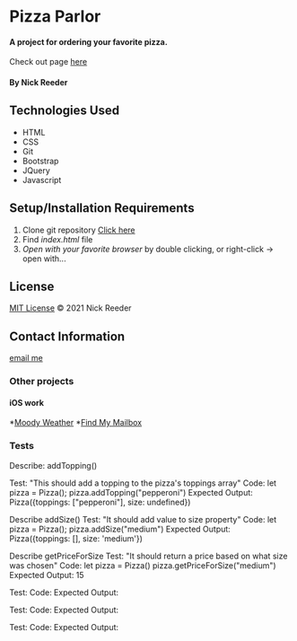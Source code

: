 # Pizza Parlor

#### A project for ordering your favorite pizza.

Check out page [here](https://github.com/reeder32/pizza-parlor.git)

#### By Nick Reeder

## Technologies Used

* HTML
* CSS
* Git
* Bootstrap
* JQuery
* Javascript

## Setup/Installation Requirements

1. Clone git repository [Click here](https://github.com/reeder32/pizza-parlor.git)
2. Find _index.html_ file
3. _Open with your favorite browser_ by double clicking, or right-click -> open with...



## License

[MIT License](https://opensource.org/licenses/MIT)
&copy; 2021 Nick Reeder

## Contact Information

[email me](mailto:nickreeder32@gmail.com)

### Other projects

#### iOS work
*[Moody Weather](https://apps.apple.com/us/app/moody-weather/id1506337317)
*[Find My Mailbox](https://apps.apple.com/us/app/find-my-mailbox/id1530700085)


### Tests

Describe: addTopping()

Test: "This should add a topping to the pizza's toppings array"
Code: let pizza = Pizza();
      pizza.addTopping("pepperoni")
Expected Output: Pizza({toppings: ["pepperoni"], size: undefined})

Describe addSize()
Test: "It should add value to size property" 
Code: let pizza = Pizza();
      pizza.addSize("medium")
Expected Output: Pizza({toppings: [], size: 'medium'})

Describe getPriceForSize
Test: "It should return a price based on what size was chosen"
Code: let pizza = Pizza()
      pizza.getPriceForSize("medium")
Expected Output: 15

Test: 
Code: 
Expected Output: 

Test: 
Code: 
Expected Output: 

Test: 
Code: 
Expected Output: 



